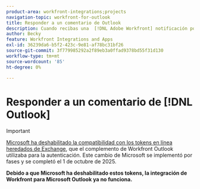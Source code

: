 ```yaml
---
product-area: workfront-integrations;projects
navigation-topic: workfront-for-outlook
title: Responder a un comentario de Outlook
description: Cuando recibas una  [!DNL Adobe Workfront] notificación por correo electrónico en tu bandeja de entrada de Outlook, puedes publicar rápidamente un comentario en [!DNL Workfront] simplemente respondiendo a la notificación en Outlook.
author: Becky
feature: Workfront Integrations and Apps
exl-id: 36239da6-b5f2-423c-9e81-af78bc31bf26
source-git-commit: 3f779985292a2f89eb3a0ffad9378bd55f31d130
workflow-type: tm+mt
source-wordcount: '85'
ht-degree: 0%

---
```


# Responder a un comentario de [!DNL Outlook]

>[!IMPORTANT]
>
>[Microsoft ha deshabilitado la compatibilidad con los tokens en línea heredados de Exchange](https://learn.microsoft.com/en-us/office/dev/add-ins/outlook/faq-nested-app-auth-outlook-legacy-tokens), que el complemento de Workfront Outlook utilizaba para la autenticación. Este cambio de Microsoft se implementó por fases y se completó el 1 de octubre de 2025.
>
>**Debido a que Microsoft ha deshabilitado estos tokens, la integración de Workfront para Microsoft Outlook ya no funciona.**

